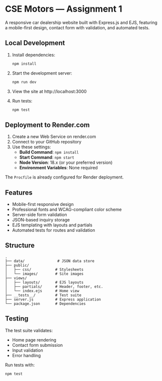 # CSE Motors — Assignment 1

A responsive car dealership website built with Express.js and EJS, featuring a mobile-first design, contact form with validation, and automated tests.

## Local Development

1. Install dependencies:
   ```bash
   npm install
   ```

2. Start the development server:
   ```bash
   npm run dev
   ```

3. View the site at http://localhost:3000

4. Run tests:
   ```bash
   npm test
   ```

## Deployment to Render.com

1. Create a new Web Service on render.com
2. Connect to your GitHub repository
3. Use these settings:
   - **Build Command**: `npm install`
   - **Start Command**: `npm start`
   - **Node Version**: 18.x (or your preferred version)
   - **Environment Variables**: None required

The `Procfile` is already configured for Render deployment.

## Features

- Mobile-first responsive design
- Professional fonts and WCAG-compliant color scheme
- Server-side form validation
- JSON-based inquiry storage
- EJS templating with layouts and partials
- Automated tests for routes and validation

## Structure

```
.
├── data/               # JSON data store
├── public/            
│   ├── css/           # Stylesheets
│   └── images/        # Site images
├── views/
│   ├── layouts/       # EJS layouts
│   ├── partials/      # Header, footer, etc.
│   └── index.ejs      # Home view
├── __tests__/         # Test suite
├── server.js          # Express application
└── package.json       # Dependencies
```

## Testing

The test suite validates:
- Home page rendering
- Contact form submission
- Input validation
- Error handling

Run tests with:
```bash
npm test
```

